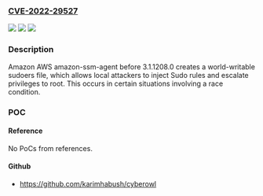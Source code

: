 ### [CVE-2022-29527](https://cve.mitre.org/cgi-bin/cvename.cgi?name=CVE-2022-29527)
![](https://img.shields.io/static/v1?label=Product&message=n%2Fa&color=blue)
![](https://img.shields.io/static/v1?label=Version&message=n%2Fa&color=blue)
![](https://img.shields.io/static/v1?label=Vulnerability&message=n%2Fa&color=brighgreen)

### Description

Amazon AWS amazon-ssm-agent before 3.1.1208.0 creates a world-writable sudoers file, which allows local attackers to inject Sudo rules and escalate privileges to root. This occurs in certain situations involving a race condition.

### POC

#### Reference
No PoCs from references.

#### Github
- https://github.com/karimhabush/cyberowl

